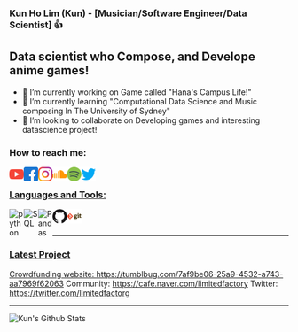 ### Kun Ho Lim (Kun) - [Musician/Software Engineer/Data Scientist] 👍

## Data scientist who Compose, and Develope anime games!

- 🔭 I’m currently working on Game called "Hana's Campus Life!"
- 🌱 I’m currently learning "Computational Data Science and Music composing In The University of Sydney"
- 👯 I’m looking to collaborate on Developing games and interesting datascience project!


### How to reach me:
<a href="https://www.youtube.com/channel/UC-5vVmFincFWF1spClzEq5g"><img align="left" alt="python" width="26px" src="/you.png" />
<img align="left" alt="python" width="26px" src="/fb.png" />
<img align="left" alt="python" width="26px" src="/ig.png" />

<img align="left" alt="python" width="26px" src="/sc.png" />
<img align="left" alt="python" width="26px" src="/sp.png" />
<img align="left" alt="python" width="26px" src="/tw.png" />




<br />

### Languages and Tools:
<img align="left" alt="python" width="26px" src="https://cdn.jsdelivr.net/npm/simple-icons@3.4.0/icons/python.svg" />

<img align="left" alt="SQL" width="26px" src="https://cdn.jsdelivr.net/npm/simple-icons@3.4.0/icons/postgresql.svg" />

<img align="left" alt="Pandas" width="26px" src="https://cdn.jsdelivr.net/npm/simple-icons@3.4.0/icons/pandas.svg" />

<img align="left" alt="GitHub" width="26px" src="https://raw.githubusercontent.com/github/explore/78df643247d429f6cc873026c0622819ad797942/topics/github/github.png" />

<img align="left" alt="Git" width="26px" src="https://raw.githubusercontent.com/github/explore/80688e429a7d4ef2fca1e82350fe8e3517d3494d/topics/git/git.png" />

<br />
<br />


---

### Latest Project
Crowdfunding website: https://tumblbug.com/7af9be06-25a9-4532-a743-aa7969f62063
Community: https://cafe.naver.com/limitedfactory
Twitter: https://twitter.com/limitedfactorg

---

<img align="left" alt="Kun's Github Stats" src="https://github-readme-stats.vercel.app/api?username=limited-1&show_icons=true&hide_border=true" />
